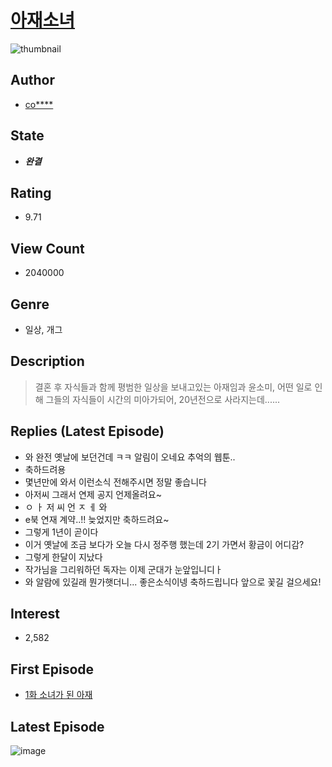# [아재소녀](https://comic.naver.com/bestChallenge/list?titleId=691899)
![thumbnail](https://image-comic.pstatic.net/user_contents_data/challenge_comic/2018/12/31/295989/thumbnail_202x1640b60021e_4095_4bc7_a80e_c2136bb9950c_00000964.JPEG)

## Author
- [co****](https://comic.naver.com/artistTitle?id=295989)

## State
- ***완결***

## Rating
- 9.71

## View Count
- 2040000

## Genre
- 일상, 개그

## Description
> 결혼 후 자식들과 함께 평범한 일상을 보내고있는 아재임과 윤소미, 어떤 일로 인해 그들의 자식들이 시간의 미아가되어, 20년전으로 사라지는데......

## Replies (Latest Episode)
- 와 완전 옛날에 보던건데 ㅋㅋ 알림이 오네요 추억의 웹툰..
- 축하드려용
- 몇년만에 와서 이런소식 전해주시면 정말 좋습니다
- 아저씨 그래서 연제 공지 언제올려요~
- ㅇ ㅏ 저 씨 언 ㅈ ㅔ 와
- e북 연재 계약..!! 늦었지만 축하드려요~
- 그렇게 1년이 곧이다
- 이거 옛날에 조금 보다가 오늘 다시 정주행 했는데 2기 가면서 황금이 어디감?
- 그렇게 한달이 지났다
- 작가님을 그리워하던 독자는 이제 군대가 눈앞입니디ㅏ
- 와 알람에 있길래 뭔가햇더니... 좋은소식이넹 축하드립니다 앞으로 꽃길 걸으세요!

## Interest
- 2,582

## First Episode
- [1화 소녀가 된 아재](https://comic.naver.com/bestChallenge/detail?titleId=691899&no=1)

## Latest Episode
![image](https://image-comic.pstatic.net/user_contents_data/challenge_comic/2020/10/04/295989/upload_7306027409830065249.jpeg)
